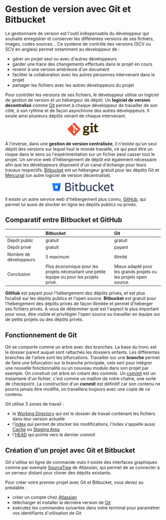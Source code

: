 # Gestion de version avec Git et Bitbucket

Le gestionnaire de version est l'outil indispensable du développeur qui souhaite enregistrer et conserver les différentes versions de ses fichiers, images, codes sources... Ce système de contrôle des versions (SCV ou SCV en anglais) permet notamment au développeur de :
* gérer un projet seul ou avec d'autres développeurs
* garder une trace des changements effectués dans le projet en cours
* revenir à une version antérieure d'un document
* faciliter la collaboration avec les autres personnes intervenant dans le projet
* partager les fichiers avec les autres développeurs du projet

Pour contrôler les versions de ses fichiers, le développeur utilise un logiciel de gestion de version et un hébergeur de dépôt. Un **logiciel de version décentralisé** comme [Git](https://git-scm.com/) permet à chaque développeur de travailler de son côté, à son rythme et de façon asynchrone des autres développeurs. Il existe ainsi plusieurs dépôts venant de chaque intervenant.

<p align="center">
  <img width="100" src="https://github.com/Pixelus/Articles/blob/master/assets/git.png" "Git">
</p>

À l'inverse, dans une **gestion de version centralisée**, il n'existe qu'un seul dépôt des versions sur lequel tout le monde travaille, ce qui peut être un risque dans le sens où l'expérimentation sur un fichier peut casser tout le projet. Un service web d'hébergement de dépôt est également nécessaire afin que les développeurs disposent d'un canal d'échange pour leurs travaux respectifs.
[Bitbucket](https://bitbucket.org/) est un hébergeur gratuit pour les dépôts Git et [Mercurial](https://www.mercurial-scm.org/) (un autre logiciel de version décentralisé).

<p align="center">
  <img width="200" src="https://github.com/Pixelus/Articles/blob/master/assets/bitbucket.png" "Bitbucket">
</p>

Il existe un autre service web d'hébergement plus connu, [GitHub](https://github.com/), qui permet lui aussi de stocker en ligne les dépôts publics ou privés.

## Comparatif entre Bitbucket et GitHub

|  | Bitbucket | Git |
| :---         |     :---      |          :--- |
| Dépôt public   | gratuit     | gratuit    |
| Dépôt privé    | gratuit       | payant      |
| Nombre de développeurs   | 5 maximum     | illimité    |
| Conclusion    | Plus économique pour les projets nécessitant une petite équipe ou pour les projets privé.       | Mieux adapté pour les grands projets ou les projets open source.      |

**GitHub** est payant pour l'hébergement des dépôts privés, et est plus focalisé sur les dépôts publics et l'open source. **Bitbucket** est gratuit pour l'hébergement des dépôts privés de façon illimitée et permet d'héberger ses fichiers privés. À vous de déterminer quel est l'aspect le plus important pour vous, être visible et privilégier l'open source ou travailler en équipe sur de petits projets ou des dépôts privés.

## Fonctionnement de Git

Git se comporte comme un arbre avec des branches. La base du tronc est le dossier parent auquel sont rattachés les dossiers enfants. Les différentes branches de l'arbre sont les bifurcations. Travailler sur une **branche** permet de faire une bifurcation sur la branche principale, cela sert pour intégrer une nouvelle fonctionnalité ou un nouveau module dans son projet par exemple.
On construit cet arbre en créant des commits. Un [commit](https://git-scm.com/docs/git-commit) est un instantané d'un fichier, c'est comme un maillon de notre chaîne, une sorte de checkpoint. La construction d'un **commit** est définitif car son contenu ne pourra jamais être modifié, on travaillera toujours avec une copie de ce contenu.

Git utilise 3 zones de travail :

* le [Working Directory](https://git-scm.com/book/fr/v2/D%C3%A9marrage-rapide-Rudiments-de-Git#Les-trois-%C3%A9tats) qui est le dossier de travail contenant les fichiers dans leur version actuelle
* l'[index](https://git-scm.com/book/fr/v2/Les-bases-de-Git-Enregistrer-des-modifications-dans-le-d%C3%A9p%C3%B4t) qui permet de stocker les modifications, l'index s'appelle aussi [Cache](https://git-scm.com/book/fr/v2/Les-bases-de-Git-Enregistrer-des-modifications-dans-le-d%C3%A9p%C3%B4t) ou [Staging Area](https://git-scm.com/book/fr/v2/Les-bases-de-Git-Enregistrer-des-modifications-dans-le-d%C3%A9p%C3%B4t)
* l'[HEAD](https://git-scm.com/book/fr/v2/Les-tripes-de-Git-R%C3%A9f%C3%A9rences-Git#La-branche-HEAD) qui pointe vers le dernier commit

## Création d'un projet avec Git et Bitbucket

Git s'utilise en ligne de commande mais il existe des interfaces graphiques comme par exemple [SourceTree](https://www.sourcetreeapp.com/) de Atlassian, qui permet de se connecter à un serveur distant pour cloner des dépôts existants.

Pour créer votre premier projet avec Git et Bitbucket, vous devez au préalable :

* créer un compte chez [Atlassian](https://fr.atlassian.com/software/bitbucket)
* télécharger et installer la dernière version de [Git](https://git-scm.com/)
* exécutez les commandes suivantes dans votre terminal pour paramétrer vos identifiants d'utilisation de Git

